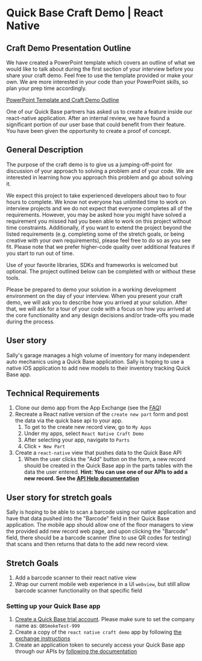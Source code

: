 # Quick Base Craft Demo | React Native

## Craft Demo Presentation Outline

We have created a PowerPoint template which covers an outline of what we would like to talk about during the first section of your interview before you share your craft demo. Feel free to use the template provided or make your own. We are more interested in your code than your PowerPoint skills, so plan your prep time accordingly.

[PowerPoint Template and Craft Demo Outline](https://github.com/QuickBase/interview-demos/blob/master/QuickBase_CraftDemo_PresentationTemplate.pptx)

One of our Quick Base partners has asked us to create a feature inside our react-native application. 
After an internal review, we have found a significant portion of our user base that could benefit from their feature. 
You have been given the opportunity to create a proof of concept. 

## General Description

The purpose of the craft demo is to give us a jumping-off-point for discussion of your approach to solving a problem and of your code. We are interested in learning how you approach this problem and go about solving it.

We expect this project to take experienced developers about two to four hours to complete. We know not everyone has unlimited time to work on interview projects and we do not expect that everyone completes all of the requirements. However, you may be asked how you might have solved a requirement you missed had you been able to work on this project without time constraints. Additionally, if you want to extend the project beyond the listed requirements (e.g. completing some of the stretch goals, or being creative with your own requirements), please feel free to do so as you see fit. Please note that we prefer higher-code quality over additional features if you start to run out of time.

Use of your favorite libraries, SDKs and frameworks is welcomed but optional. The project outlined below can be completed with or without these tools.

Please be prepared to demo your solution in a working development environment on the day of your interview. When you present your craft demo, we will ask you to describe how you arrived at your solution. After that, we will ask for a tour of your code with a focus on how you arrived at the core functionality and any design decisions and/or trade-offs you made during the process.

## User story
Sally's garage manages a high volume of inventory for many independent auto mechanics using a Quick Base application. 
Sally is hoping to use a native iOS application to add new models to their inventory tracking Quick Base app. 

## Technical Requirements

1. Clone our demo app from the App Exchange (see the [FAQ](#faq))
1. Recreate a React native version of the `create new part` form and post the data via the quick base api to your app.
    1. To get to the create new record view, go to `My Apps`
    1. Under my apps, select `React Native Craft Demo`
    1. After selecting your app, navigate to `Parts`
    1. Click `+ New Part` 
1. Create a `react-native` view that pushes data to the Quick Base API
    1. When the user clicks the "Add" button on the form, a new record should be created in the Quick Base app in the parts tables with the data the user entered. **Hint: You can use one of our APIs to add a new record. See the [API Help documentation](https://help.quickbase.com/api-guide/index.html#add_record.html%3FTocPath%3DQuick%2520Base%2520API%2520Call%2520Reference%7C_____6)** 

## User story for stretch goals
Sally is hoping to be able to scan a barcode using our native application and have that data pushed into the "Barcode" 
field in their Quick Base application. The mobile app should allow one of the floor managers to view the provided add 
new record web page, and upon clicking the "Barcode" field, there should be a barcode scanner (fine to use QR codes 
for testing) that scans and then returns that data to the add new record view.   

## Stretch Goals
1. Add a barcode scanner to their react native view
1. Wrap our current mobile web experience in a UI `webview`, but still allow barcode scanner functionality on that specific field
    
    
### Setting up your Quick Base app <a name="faq"/>
1. [Create a Quick Base trial account](https://www.quickbase.com/trial-register). Please make sure to set the company name as: `QBSmokeTest-999`
1. Create a copy of the `react native craft demo` app by following [the exchange instructions](https://help.quickbase.com/user-assistance/create_database_from_template.html)
1. Create an application token to securely access your Quick Base app through our APIs by [following the documentation](https://help.quickbase.com/user-assistance/app_tokens.html)